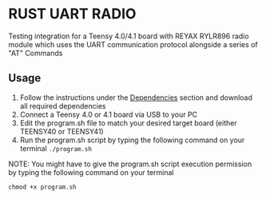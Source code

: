 # RUST UART RADIO
Testing integration for a Teensy 4.0/4.1 board with REYAX RYLR896 radio module which uses the UART communication protocol alongside a series of "AT" Commands

## Usage

1. Follow the instructions under the [Dependencies](https://github.com/mciantyre/teensy4-rs) section and download all required dependencies
2. Connect a Teensy 4.0 or 4.1 board via USB to your PC
3. Edit the program.sh file to match your desired target board (either TEENSY40 or TEENSY41)
4. Run the program.sh script by typing the following command on your terminal `./program.sh`

NOTE: You might have to give the program.sh script execution permission by typing the following command on your terminal 

```
chmod +x program.sh
```
